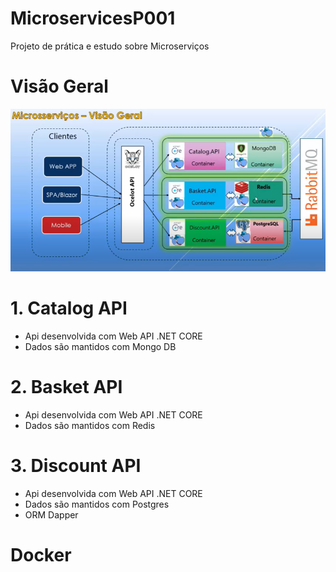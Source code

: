 # MicroservicesP001
Projeto de prática e estudo sobre Microserviços 

# Visão Geral
<p align="left">    
    <img src="VisaoGeral01.png">  
 </p>

# 1. Catalog API
* Api desenvolvida com Web API .NET CORE
* Dados são mantidos com Mongo DB

# 2. Basket API
* Api desenvolvida com Web API .NET CORE
* Dados são mantidos com Redis

# 3. Discount API
* Api desenvolvida com Web API .NET CORE
* Dados são mantidos com Postgres
* ORM Dapper

# Docker 
